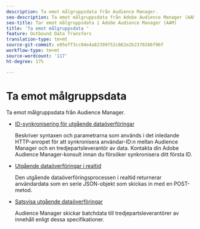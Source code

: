 ```yaml
---
description: Ta emot målgruppsdata från Audience Manager.
seo-description: Ta emot målgruppsdata från Adobe Audience Manager (AAM).
seo-title: Tar emot målgruppsdata i Adobe Audience Manager (AAM)
title: 'Ta emot målgruppsdata '
feature: Outbound Data Transfers
translation-type: tm+mt
source-git-commit: e05eff3cc04e4a82399752c862e2b2370286f96f
workflow-type: tm+mt
source-wordcount: '117'
ht-degree: 17%

---
```



# Ta emot målgruppsdata 

Ta emot målgruppsdata från Audience Manager.

* [ID-synkronisering för utgående dataöverföringar](id-sync-outbound.md)

   Beskriver syntaxen och parametrarna som används i det inledande HTTP-anropet för att synkronisera användar-ID:n mellan Audience Manager och en tredjepartsleverantör av data. Kontakta din Adobe Audience Manager-konsult innan du försöker synkronisera ditt första ID.

* [Utgående dataöverföringar i realtid](real-time-outbound-transfers/real-time-outbound-transfers.md)

   Den utgående dataöverföringsprocessen i realtid returnerar användardata som en serie JSON-objekt som skickas in med en POST-metod.

* [Satsvisa utgående dataöverföringar ](batch-outbound-transfers/batch-outbound-overview.md)

   Audience Manager skickar batchdata till tredjepartsleverantörer av innehåll enligt dessa specifikationer.
